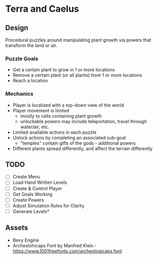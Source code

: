 # Terra and Caelus

## Design

Procedural puzzles around manipulating plant growth via powers that transform the land or air.

### Puzzle Goals

- Get a certain plant to grow in 1 or more locations
- Remove a certain plant (or all plants) from 1 or more locations
- Reach a location

### Mechanics

- Player is localized with a top-down view of the world
- Player movement is limited
  - mostly to cells containing plant growth
  - unlockable powers may include teleportation, travel through water/air, etc.
- Limited available actions in each puzzle
- Unlock actions by completing an associated sub-goal
  - "temples" contain gifts of the gods - additional powers
- Different plants spread differently, and affect the terrain differently

## TODO

- [ ] Create Menu
- [ ] Load Hand Written Levels
- [ ] Create & Control Player
- [ ] Get Goals Working
- [ ] Create Powers
- [ ] Adjust Simulation Rules for Clarity
- [ ] Generate Levels*

## Assets

- Bevy Engine
- Archeolohicaps Font by Manfred Klein - <https://www.1001freefonts.com/archeologicaps.font>